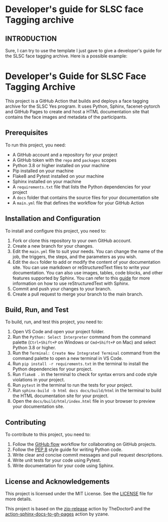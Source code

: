 # Developer's guide for SLSC face Tagging archive

## INTRODUCTION
Sure, I can try to use the template I just gave to give a developer's guide for the SLSC face tagging archive. Here is a possible example:

# Developer's Guide for SLSC Face Tagging Archive

This project is a GitHub Action that builds and deploys a face tagging archive for the SLSC Yes program. It uses Python, Sphinx, facenet-pytorch and GitHub Pages to create and host a HTML documentation site that contains the face images and metadata of the participants.

## Prerequisites

To run this project, you need:

- A GitHub account and a repository for your project
- A GitHub token with the `repo` and `packages` scopes
- Python 3.8 or higher installed on your machine
- Pip installed on your machine
- Flake8 and Pytest installed on your machine
- Sphinx installed on your machine
- A `requirements.txt` file that lists the Python dependencies for your project
- A `docs` folder that contains the source files for your documentation site
- A `main.yml` file that defines the workflow for your GitHub Action

## Installation and Configuration

To install and configure this project, you need to:

1. Fork or clone this repository to your own GitHub account.
2. Create a new branch for your changes.
3. Edit the `main.yml` file to suit your needs. You can change the name of the job, the triggers, the steps, and the parameters as you wish.
4. Edit the `docs` folder to add or modify the content of your documentation site. You can use markdown or reStructuredText files to write your documentation. You can also use images, tables, code blocks, and other features supported by Sphinx. You can refer to this [guide](https://www.sphinx-doc.org/en/master/usage/restructuredtext/basics.html) for more information on how to use reStructuredText with Sphinx.
5. Commit and push your changes to your branch.
6. Create a pull request to merge your branch to the main branch.

## Build, Run, and Test

To build, run, and test this project, you need to:

1. Open VS Code and open your project folder.
2. Run the `Python: Select Interpreter` command from the command palette (`Ctrl+Shift+P` on Windows or `Cmd+Shift+P` on Mac) and select Python 3.8 or higher.
3. Run the `Terminal: Create New Integrated Terminal` command from the command palette to open a new terminal in VS Code.
4. Run `pip install -r requirements.txt` in the terminal to install the Python dependencies for your project.
5. Run `flake8 .` in the terminal to check for syntax errors and code style violations in your project.
6. Run `pytest` in the terminal to run the tests for your project.
7. Run `sphinx-build -b html docs docs/build/html` in the terminal to build the HTML documentation site for your project.
8. Open the `docs/build/html/index.html` file in your browser to preview your documentation site.

## Contributing

To contribute to this project, you need to:

1. Follow the [GitHub flow](https://guides.github.com/introduction/flow/) workflow for collaborating on GitHub projects.
2. Follow the [PEP 8](https://www.python.org/dev/peps/pep-0008/) style guide for writing Python code.
3. Write clear and concise commit messages and pull request descriptions.
4. Write unit tests for your code using Pytest.
5. Write documentation for your code using Sphinx.

## License and Acknowledgements

This project is licensed under the MIT License. See the [LICENSE](https://github.com/yourname/yourrepo/blob/main/LICENSE) file for more details.

This project is based on the [zip-release](https://github.com/TheDoctor0/zip-release) action by TheDoctor0 and the [action-sphinx-docs-to-gh-pages](https://github.com/marketplace/actions/action-sphinx-docs-to-gh-pages) action by yzane.